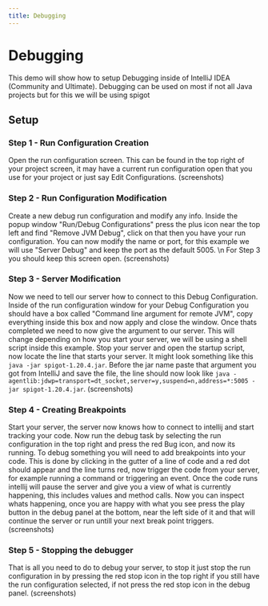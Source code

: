 ```yaml
---
title: Debugging
---
```


# Debugging

This demo will show how to setup Debugging inside of IntelliJ IDEA (Community and Ultimate). Debugging can be used on most if not all Java projects but for this we will be using spigot

## Setup

### Step 1 - Run Configuration Creation

Open the run configuration screen. This can be found in the top right of your project screen, it may have a current run configuration open that you use for your project or just say Edit Configurations.
(screenshots)

### Step 2 - Run Configuration Modification

Create a new debug run configuration and modify any info. Inside the popup window "Run/Debug Configurations" press the plus icon near the top left and find "Remove JVM Debug", click on that then you have your run configuration. You can now modify the name or port, for this example we will use "Server Debug" and keep the port as the default 5005. \n
For Step 3 you should keep this screen open.
(screenshots)

### Step 3 - Server Modification

Now we need to tell our server how to connect to this Debug Configuration. Inside of the run configuration window for your Debug Configuration you should have a box called "Command line argument for remote JVM", copy everything inside this box and now apply and close the window. Once thats completed we need to now give the argument to our server. This will change depending on how you start your server, we will be using a shell script inside this example. Stop your server and open the startup script, now locate the line that starts your server. It might look something like this `java -jar spigot-1.20.4.jar`. Before the jar name paste that argument you got from IntelliJ and save the file, the line should now look like `java -agentlib:jdwp=transport=dt_socket,server=y,suspend=n,address=*:5005 -jar spigot-1.20.4.jar`.
(screenshots)

### Step 4 - Creating Breakpoints

Start your server, the server now knows how to connect to intellij and start tracking your code. Now run the debug task by selecting the run configuration in the top right and press the red Bug icon, and now its running. To debug something you will need to add breakpoints into your code. This is done by clicking in the gutter of a line of code and a red dot should appear and the line turns red, now trigger the code from your server, for example running a command or triggering an event. Once the code runs intellij will pause the server and give you a view of what is currently happening, this includes values and method calls. Now you can inspect whats happening, once you are happy with what you see press the play button in the debug panel at the bottom, near the left side of it and that will continue the server or run untill your next break point triggers.
(screenshots)

### Step 5 - Stopping the debugger

That is all you need to do to debug your server, to stop it just stop the run configuration in by pressing the red stop icon in the top right if you still have the run configuration selected, if not press the red stop icon in the debug panel.
(screenshots)

